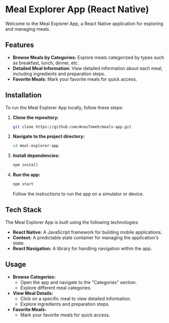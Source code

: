 # Meal Explorer App (React Native)

Welcome to the Meal Explorer App, a React Native application for exploring and managing meals.

## Features

- **Browse Meals by Categories:** Explore meals categorized by types such as breakfast, lunch, dinner, etc.
- **Detailed Meal Information:** View detailed information about each meal, including ingredients and preparation steps.
- **Favorite Meals:** Mark your favorite meals for quick access.

## Installation

To run the Meal Explorer App locally, follow these steps:

1. **Clone the repository:**
    ```bash
    git clone https://github.com/AnasTomeh/meals-app.git
    ```

2. **Navigate to the project directory:**
    ```bash
    cd meal-explorer-app
    ```

3. **Install dependencies:**
    ```bash
    npm install
    ```

4. **Run the app:**
    ```bash
    npm start
    ```
    Follow the instructions to run the app on a simulator or device.

## Tech Stack

The Meal Explorer App is built using the following technologies:

- **React Native:** A JavaScript framework for building mobile applications.
- **Context:** A predictable state container for managing the application's state.
- **React Navigation:** A library for handling navigation within the app.

## Usage

- **Browse Categories:**
  - Open the app and navigate to the "Categories" section.
  - Explore different meal categories.
- **View Meal Details:**
  - Click on a specific meal to view detailed information.
  - Explore ingredients and preparation steps.
- **Favorite Meals:**
  - Mark your favorite meals for quick access.

